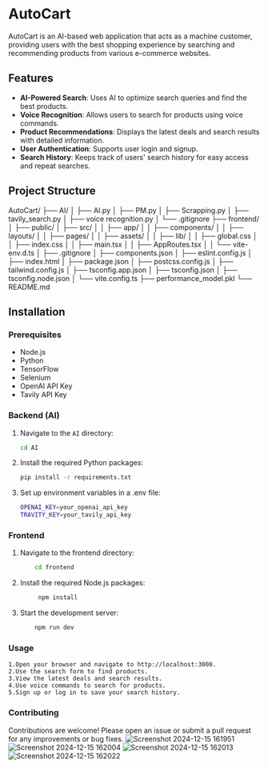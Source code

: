 # AutoCart

AutoCart is an AI-based web application that acts as a machine customer, providing users with the best shopping experience by searching and recommending products from various e-commerce websites.

## Features

- **AI-Powered Search**: Uses AI to optimize search queries and find the best products.
- **Voice Recognition**: Allows users to search for products using voice commands.
- **Product Recommendations**: Displays the latest deals and search results with detailed information.
- **User Authentication**: Supports user login and signup.
- **Search History**: Keeps track of users' search history for easy access and repeat searches.

## Project Structure
AutoCart/ ├── AI/ │ ├── AI.py │ ├── PM.py │ ├── Scrapping.py │ ├── tavily_search.py │ ├── voice recognition.py │ └── .gitignore ├── frontend/ │ ├── public/ │ ├── src/ │ │ ├── app/ │ │ ├── components/ │ │ ├── layouts/ │ │ ├── pages/ │ │ ├── assets/ │ │ ├── lib/ │ │ ├── global.css │ │ ├── index.css │ │ ├── main.tsx │ │ ├── AppRoutes.tsx │ │ └── vite-env.d.ts │ ├── .gitignore │ ├── components.json │ ├── eslint.config.js │ ├── index.html │ ├── package.json │ ├── postcss.config.js │ ├── tailwind.config.js │ ├── tsconfig.app.json │ ├── tsconfig.json │ ├── tsconfig.node.json │ └── vite.config.ts ├── performance_model.pkl └── README.md


## Installation

### Prerequisites

- Node.js
- Python
- TensorFlow
- Selenium
- OpenAI API Key
- Tavily API Key

### Backend (AI)

1. Navigate to the `AI` directory:
   ```sh
   cd AI

2. Install the required Python packages:
    ```sh
   pip install -r requirements.txt

3. Set up environment variables in a .env file:
    ```sh
    OPENAI_KEY=your_openai_api_key
    TRAVITY_KEY=your_tavily_api_key

### Frontend
 1. Navigate to the frontend directory:
    ```sh
        cd frontend

2. Install the required Node.js packages:
   ```sh
        npm install

3. Start the development server:
    ```sh
        npm run dev
    

### Usage

    1.Open your browser and navigate to http://localhost:3000.
    2.Use the search form to find products.
    3.View the latest deals and search results.
    4.Use voice commands to search for products.
    5.Sign up or log in to save your search history.

### Contributing

Contributions are welcome! Please open an issue or submit a pull request for any improvements or bug fixes.
![Screenshot 2024-12-15 161951](https://github.com/user-attachments/assets/f6fcbfee-703e-4fe2-8c71-2bfc3d09a597)
![Screenshot 2024-12-15 162004](https://github.com/user-attachments/assets/622683ec-c13c-4434-9ea4-51a7ae4458d9)
![Screenshot 2024-12-15 162013](https://github.com/user-attachments/assets/c743b91b-41a6-4bea-b926-df7b9d21e9ab)
![Screenshot 2024-12-15 162022](https://github.com/user-attachments/assets/2a5a33e9-7796-4306-a18f-80d74cc4ed0b)

